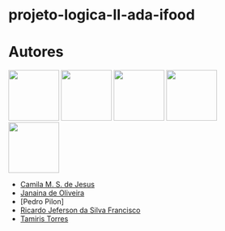 # projeto-logica-II-ada-ifood


# Autores

<img src="https://github.com/camilamsdejesus.png" width="100px;"/> <img src="https://github.com/J07A.png" width="100px;"/> <img src="https://github.com/J07A.png" width="100px;"/> <img src="https://github.com/totorourbem.png" width="100px;"/> <img src="https://github.com/tamitorres.png" width="100px;"/>

* [Camila M. S. de Jesus](https://github.com/camilamsdejesus)
* [Janaina de Oliveira](https://github.com/J07A)
* [Pedro Pilon]
* [Ricardo Jeferson da Silva Francisco](https://github.com/totorourbem)
* [Tamiris Torres](https://github.com/tamitorres)
